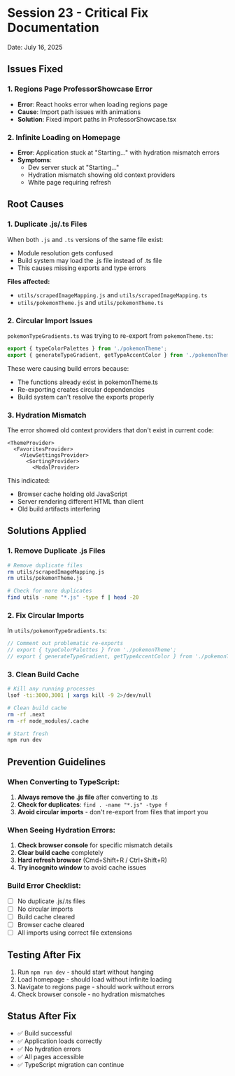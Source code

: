 # Session 23 - Critical Fix Documentation
Date: July 16, 2025

## Issues Fixed

### 1. Regions Page ProfessorShowcase Error
- **Error**: React hooks error when loading regions page
- **Cause**: Import path issues with animations
- **Solution**: Fixed import paths in ProfessorShowcase.tsx

### 2. Infinite Loading on Homepage
- **Error**: Application stuck at "Starting..." with hydration mismatch errors
- **Symptoms**: 
  - Dev server stuck at "Starting..."
  - Hydration mismatch showing old context providers
  - White page requiring refresh

## Root Causes

### 1. Duplicate .js/.ts Files
When both `.js` and `.ts` versions of the same file exist:
- Module resolution gets confused
- Build system may load the .js file instead of .ts file
- This causes missing exports and type errors

**Files affected:**
- `utils/scrapedImageMapping.js` and `utils/scrapedImageMapping.ts`
- `utils/pokemonTheme.js` and `utils/pokemonTheme.ts`

### 2. Circular Import Issues
`pokemonTypeGradients.ts` was trying to re-export from `pokemonTheme.ts`:
```typescript
export { typeColorPalettes } from './pokemonTheme';
export { generateTypeGradient, getTypeAccentColor } from './pokemonTheme';
```

These were causing build errors because:
- The functions already exist in pokemonTheme.ts
- Re-exporting creates circular dependencies
- Build system can't resolve the exports properly

### 3. Hydration Mismatch
The error showed old context providers that don't exist in current code:
```
<ThemeProvider>
  <FavoritesProvider>
    <ViewSettingsProvider>
      <SortingProvider>
        <ModalProvider>
```

This indicated:
- Browser cache holding old JavaScript
- Server rendering different HTML than client
- Old build artifacts interfering

## Solutions Applied

### 1. Remove Duplicate .js Files
```bash
# Remove duplicate files
rm utils/scrapedImageMapping.js
rm utils/pokemonTheme.js

# Check for more duplicates
find utils -name "*.js" -type f | head -20
```

### 2. Fix Circular Imports
In `utils/pokemonTypeGradients.ts`:
```typescript
// Comment out problematic re-exports
// export { typeColorPalettes } from './pokemonTheme';
// export { generateTypeGradient, getTypeAccentColor } from './pokemonTheme';
```

### 3. Clean Build Cache
```bash
# Kill any running processes
lsof -ti:3000,3001 | xargs kill -9 2>/dev/null

# Clean build cache
rm -rf .next
rm -rf node_modules/.cache

# Start fresh
npm run dev
```

## Prevention Guidelines

### When Converting to TypeScript:
1. **Always remove the .js file** after converting to .ts
2. **Check for duplicates**: `find . -name "*.js" -type f`
3. **Avoid circular imports** - don't re-export from files that import you

### When Seeing Hydration Errors:
1. **Check browser console** for specific mismatch details
2. **Clear build cache** completely
3. **Hard refresh browser** (Cmd+Shift+R / Ctrl+Shift+R)
4. **Try incognito window** to avoid cache issues

### Build Error Checklist:
- [ ] No duplicate .js/.ts files
- [ ] No circular imports
- [ ] Build cache cleared
- [ ] Browser cache cleared
- [ ] All imports using correct file extensions

## Testing After Fix

1. Run `npm run dev` - should start without hanging
2. Load homepage - should load without infinite loading
3. Navigate to regions page - should work without errors
4. Check browser console - no hydration mismatches

## Status After Fix
- ✅ Build successful
- ✅ Application loads correctly
- ✅ No hydration errors
- ✅ All pages accessible
- ✅ TypeScript migration can continue